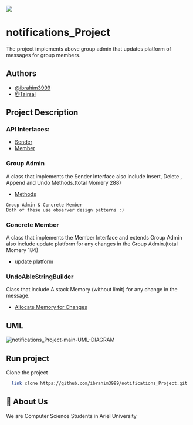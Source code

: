 ![](https://media.tenor.com/cF4jU_6_CnUAAAAi/piggy-regret.gif)



# notifications_Project
The project implements above group admin that updates
platform of messages for group members.


## Authors

- [@ibrahim3999](https://github.com/ibrahim3999)
- [@Tairsal](https://github.com/Tairsal)





## Project Description
### API Interfaces:
 - [Sender](https://github.com/ibrahim3999/notifications_Project/blob/main/src/main/java/api/Member.java)
 - [Member](https://github.com/ibrahim3999/notifications_Project/blob/main/src/main/java/api/Sender.java)
 
### Group Admin
A class that implements the Sender Interface also include Insert,
Delete , Append and Undo Methods.(total Momery 288)

- [Methods](https://github.com/ibrahim3999/notifications_Project/blob/main/src/main/java/observer/GroupAdmin.java)

```
Group Admin & Concrete Member
Both of these use observer design patterns :)
```


### Concrete Member
A class that implements the Member Interface and extends Group Admin also include update platform
for any changes in the Group Admin.(total Momery 184)

- [update platform](https://github.com/ibrahim3999/notifications_Project/blob/main/src/main/java/observer/ConcreteMember.java)

### UndoAbleStringBuilder
Class that include A stack Memory (without limit) for any change
 in the message.

- [Allocate Memory for Changes](https://github.com/ibrahim3999/notifications_Project/blob/main/src/main/java/observer/UndoableStringBuilder.java)
## UML 
![notifications_Project-main-UML-DIAGRAM](https://user-images.githubusercontent.com/73761096/209674671-2561fbae-cad1-4e2a-af34-9db182ebb747.png)
## Run project

Clone the project

```bash
  link clone https://github.com/ibrahim3999/notifications_Project.git
```



## 🚀 About Us
We are Computer Science Students in Ariel University

